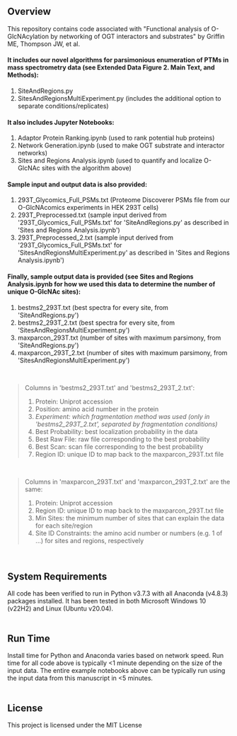 ## **Overview**<br>
This repository contains code associated with "Functional analysis of O-GlcNAcylation by networking of OGT interactors and substrates" by Griffin ME, Thompson JW, et al.

#### It includes our novel algorithms for parsimonious enumeration of PTMs in mass spectrometry data (see Extended Data Figure 2. Main Text, and Methods):<br>
1. SiteAndRegions.py<br>
2. SitesAndRegionsMultiExperiment.py (includes the additional option to separate conditions/replicates)<br>

#### It also includes Jupyter Notebooks:<br>
1. Adaptor Protein Ranking.ipynb (used to rank potential hub proteins)<br>
2. Network Generation.ipynb (used to make OGT substrate and interactor networks) <br>
3. Sites and Regions Analysis.ipynb (used to quantify and localize O-GlcNAc sites with the algorithm above)<br>

#### Sample input and output data is also provided:<br>
1. 293T_Glycomics_Full_PSMs.txt (Proteome Discoverer PSMs file from our O-GlcNAcomics experiments in HEK 293T cells)<br>
2. 293T_Preprocessed.txt (sample input derived from '293T_Glycomics_Full_PSMs.txt' for 'SiteAndRegions.py' as described in 'Sites and Regions Analysis.ipynb')<br>
3. 293T_Preprocessed_2.txt (sample input derived from '293T_Glycomics_Full_PSMs.txt' for 'SitesAndRegionsMultiExperiment.py' as described in 'Sites and Regions Analysis.ipynb')<br>

#### Finally, sample output data is provided (see Sites and Regions Analysis.ipynb for how we used this data to determine the number of unique O-GlcNAc sites):<br>
1. bestms2_293T.txt (best spectra for every site, from 'SiteAndRegions.py')<br>
2. bestms2_293T_2.txt (best spectra for every site, from 'SitesAndRegionsMultiExperiment.py')<br>
3. maxparcon_293T.txt (number of sites with maximum parsimony, from 'SiteAndRegions.py')<br>
4. maxparcon_293T_2.txt (number of sites with maximum parsimony, from 'SitesAndRegionsMultiExperiment.py')<br>
<br>

> Columns in 'bestms2_293T.txt' and 'bestms2_293T_2.txt':<br>
> 1. Protein: Uniprot accession<br>
> 2. Position: amino acid number in the protein<br>
> 3. *Experiment: which fragmentation method was used (only in 'bestms2_293T_2.txt', separated by fragmentation conditions)*<br>
> 4. Best Probability: best localization probability in the data<br>
> 5. Best Raw File: raw file corresponding to the best probability<br>
> 6. Best Scan: scan file corresponding to the best probability<br>
> 7. Region ID: unique ID to map back to the maxparcon_293T.txt file<br>
<br>

> Columns in 'maxparcon_293T.txt' and 'maxparcon_293T_2.txt' are the same:<br>
> 1. Protein: Uniprot accession<br>
> 2. Region ID: unique ID to map back to the maxparcon_293T.txt file<br>
> 3. Min Sites: the minimum number of sites that can explain the data for each site/region<br>
> 4. Site ID Constraints: the amino acid number or numbers (e.g. 1 of ...) for sites and regions, respectively<br>
<br>

## **System Requirements**<br>
All code has been verified to run in Python v3.7.3 with all Anaconda (v4.8.3) packages installed. It has been tested in both Microsoft Windows 10 (v22H2) and Linux (Ubuntu v20.04).
<br>
<br>

## **Run Time**<br>
Install time for Python and Anaconda varies based on network speed. Run time for all code above is typically <1 minute depending on the size of the input data. The entire example notebooks above can be typically run using the input data from this manuscript in <5 minutes.
<br>
<br>

## **License**<br>
This project is licensed under the MIT License
<br>
<br>
